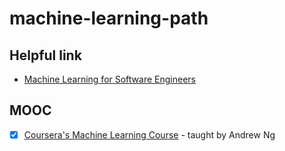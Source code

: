 # machine-learning-path

## Helpful link
- [Machine Learning for Software Engineers](https://github.com/ZuzooVn/machine-learning-for-software-engineers/blob/master/README.md)

## MOOC
- [x] [Coursera's Machine Learning Course](https://www.coursera.org/learn/machine-learning) - taught by Andrew Ng